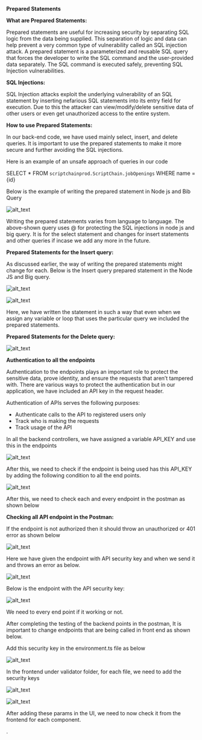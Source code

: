 
**Prepared Statements**

**What are Prepared Statements:**

Prepared statements are useful for increasing security by separating SQL logic from the data being supplied. This separation of logic and data can help prevent a very common type of vulnerability called an SQL injection attack. A prepared statement is a parameterized and reusable SQL query that forces the developer to write the SQL command and the user-provided data separately. The SQL command is executed safely, preventing SQL Injection vulnerabilities.

**SQL Injections:**

SQL Injection attacks exploit the underlying vulnerability of an SQL statement by inserting nefarious SQL statements into its entry field for execution. Due to this the attacker can view/modify/delete sensitive data of other users or even get unauthorized access to the entire system.

**How to use Prepared Statements:**

In our back-end code, we have used mainly select, insert, and delete queries. It is important to use the prepared statements to make it more secure and further avoiding the SQL injections.

Here is an example of an unsafe approach of queries in our code

SELECT * FROM `scriptchainprod.ScriptChain.jobOpenings` WHERE name = {id}

Below is the example of writing the prepared statement in Node js and Bib Query


![alt_text](BugFixes_images/image1.png "image_tooltip")


Writing the prepared statements varies from language to language. The above-shown query uses @ for protecting the SQL injections in node js and big query. It is for the select statement and changes for insert statements and other queries if incase we add any more in the future.

**Prepared Statements for the Insert query:**

As discussed earlier, the way of writing the prepared statements might change for each. Below is the Insert query prepared statement in the Node JS and Big query.


![alt_text](BugFixes_images/image2.png "image_tooltip")



![alt_text](BugFixes_images/image3.png "image_tooltip")


Here, we have written the statement in such a way that even when we assign any variable or loop that uses the particular query we included the prepared statements.

**Prepared Statements for the Delete query:**



![alt_text](BugFixes_images/image4.png "image_tooltip")


**Authentication to all the endpoints**

Authentication to the endpoints plays an important role to protect the sensitive data, prove identity, and ensure the requests that aren’t tampered with. There are various ways to protect the authentication but in our application, we have included an API key in the request header. 

Authentication of APIs serves the following purposes:


*   Authenticate calls to the API to registered users only
*   Track who is making the requests
*   Track usage of the API

In all the backend controllers, we have assigned a variable API_KEY and use this in the endpoints



![alt_text](BugFixes_images/image5.png "image_tooltip")


After this, we need to check if the endpoint is being used has this API_KEY by adding the following condition to all the end points.


![alt_text](BugFixes_images/image6.png "image_tooltip")


After this, we need to check each and every endpoint in the postman as shown below

**Checking all API endpoint in the Postman:**

If the endpoint is not authorized then it should throw an unauthorized or 401 error as shown below



![alt_text](BugFixes_images/image7.png "image_tooltip")


Here we have given the endpoint with API security key and when we send it and throws an error as below.


![alt_text](BugFixes_images/image8.png "image_tooltip")


Below is the endpoint with the API security key:


![alt_text](BugFixes_images/image9.png "image_tooltip")


We need to every end point if it working or not.

After completing the testing of the backend points in the postman, It is important to change endpoints that are being called in front end as shown below.

Add this security key in the environment.ts file as below


![alt_text](BugFixes_images/image10.png "image_tooltip")


In the frontend under validator folder, for each file, we need to add the security keys


![alt_text](BugFixes_images/image11.png "image_tooltip")


![alt_text](BugFixes_images/image12.png "image_tooltip")


After adding these params in the UI, we need to now check it from the frontend for each component.

. 

